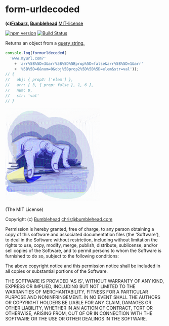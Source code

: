 form-urldecoded
===============
**(c)[Frabarz][1], [Bumblehead][0]** [MIT-license](#license)

[![npm version](https://badge.fury.io/js/form-urldecoded.svg)](https://badge.fury.io/js/form-urldecoded) [![Build Status](https://github.com/iambumblehead/form-urldecoded/workflows/test/badge.svg)][2]


Returns an object from a [query string.][2]
``` javascript
console.log(formurldecoded(
  'www.myurl.com?'
    + 'arr%5B%5D=3&arr%5B%5D%5Bprop%5D=false&arr%5B%5D=1&arr'
    + '%5B%5D=6&num=0&obj%5Bprop2%5D%5B%5D=elem&str=val'));
// {
//   obj: { prop2: ['elem'] },
//   arr: [ 3, { prop: false }, 1, 6 ],
//   num: 0,
//   str: 'val'
// }
```

[0]: http://www.bumblehead.com                            "bumblehead"
[1]: https://frabarz.cl/                                     "frabarz"
[2]: https://github.com/iambumblehead/form-urldecoded     "urldecoded"

![scrounge](https://github.com/iambumblehead/scroungejs/raw/main/img/hand.png)

(The MIT License)

Copyright (c) [Bumblehead][0] <chris@bumblehead.com>

Permission is hereby granted, free of charge, to any person obtaining a copy of this software and associated documentation files (the 'Software'), to deal in the Software without restriction, including without limitation the rights to use, copy, modify, merge, publish, distribute, sublicense, and/or sell copies of the Software, and to permit persons to whom the Software is furnished to do so, subject to the following conditions:

The above copyright notice and this permission notice shall be included in all copies or substantial portions of the Software.

THE SOFTWARE IS PROVIDED 'AS IS', WITHOUT WARRANTY OF ANY KIND, EXPRESS OR IMPLIED, INCLUDING BUT NOT LIMITED TO THE WARRANTIES OF MERCHANTABILITY, FITNESS FOR A PARTICULAR PURPOSE AND NONINFRINGEMENT. IN NO EVENT SHALL THE AUTHORS OR COPYRIGHT HOLDERS BE LIABLE FOR ANY CLAIM, DAMAGES OR OTHER LIABILITY, WHETHER IN AN ACTION OF CONTRACT, TORT OR OTHERWISE, ARISING FROM, OUT OF OR IN CONNECTION WITH THE SOFTWARE OR THE USE OR OTHER DEALINGS IN THE SOFTWARE.
